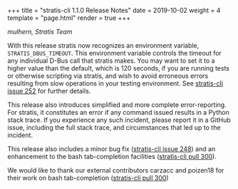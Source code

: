 +++
title = "stratis-cli 1.1.0 Release Notes"
date = 2019-10-02
weight = 4
template = "page.html"
render = true
+++

*mulhern, Stratis Team*

With this release stratis now recognizes an environment variable,
`STRATIS_DBUS_TIMEOUT`. This environment variable controls the timeout for
any individual D-Bus call that stratis makes. You may want to set it to a
higher value than the default, which is 120 seconds, if you are running
tests or otherwise scripting via stratis, and wish to avoid erroneous errors
resulting from slow operations in your testing environment. See
[stratis-cli issue 252] for further details.

This release also introduces simplified and more complete error-reporting.
For stratis, it constitutes an error if any command issued results in a
Python stack trace. If you experience any such incident, please
report it in a GitHub issue, including the full stack trace, and
circumstances that led up to the incident.

<!-- more -->

This release also includes a minor bug fix ([stratis-cli issue 248]) and an
enhancement to the bash tab-completion facilities ([stratis-cli pull 300]).

We would like to thank our external contributors carzacc and poizen18 for
their work on bash tab-completion ([stratis-cli pull 300])

[stratis-cli issue 248]: https://github.com/stratis-storage/stratis-cli/issues/248
[stratis-cli issue 252]: https://github.com/stratis-storage/stratis-cli/issues/252
[stratis-cli pull 300]: https://github.com/stratis-storage/stratis-cli/pull/300
